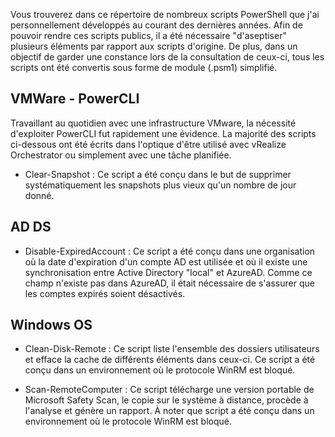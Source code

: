 Vous trouverez dans ce répertoire de nombreux scripts PowerShell que j'ai personnellement développés au courant des dernières années. Afin de pouvoir rendre ces 
scripts publics, il a été nécessaire "d'aseptiser" plusieurs éléments par rapport aux scripts d'origine. De plus, dans un objectif de garder une constance lors 
de la consultation de ceux-ci, tous les scripts ont été convertis sous forme de module (.psm1) simplifié.


VMWare - PowerCLI
-------------
Travaillant au quotidien avec une infrastructure VMware, la nécessité d'exploiter PowerCLI fut rapidement une évidence. La majorité des scripts ci-dessous ont été 
écrits dans l'optique d'être utilisé avec vRealize Orchestrator ou simplement avec une tâche planifiée.

- Clear-Snapshot : Ce script a été conçu dans le but de supprimer systématiquement les snapshots plus vieux qu'un nombre de jour donné.

AD DS 
-------------
- Disable-ExpiredAccount : Ce script a été conçu dans une organisation où la date d'expiration d'un compte AD est utilisée et où il existe une synchronisation entre Active Directory "local" et AzureAD. Comme ce champ n'existe pas dans AzureAD, il était nécessaire de s'assurer que les comptes expirés soient désactivés.

Windows OS
-------------
- Clean-Disk-Remote : Ce script liste l'ensemble des dossiers utilisateurs et efface la cache de différents éléments dans ceux-ci. Ce script a été conçu dans un environnement où le protocole WinRM est bloqué.

- Scan-RemoteComputer : Ce script télécharge une version portable de Microsoft Safety Scan, le copie sur le système à distance, procède à l'analyse et génère un rapport. À noter que script a été conçu dans un environnement où le protocole WinRM est bloqué. 
